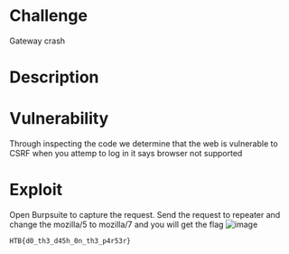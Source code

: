 # Challenge
Gateway crash

# Description


# Vulnerability

Through inspecting the code we determine that the web is vulnerable to CSRF
when you attemp to log in it says browser not supported
# Exploit

Open Burpsuite to capture the request. Send the request to repeater and change the mozilla/5 to mozilla/7 and you will get the flag
![image](https://github.com/MyBoss214/HackTheBox/assets/149683905/4bb5d83c-fed1-4b38-9abb-ec84d76b01e0)

`HTB{d0_th3_d45h_0n_th3_p4r53r}`
